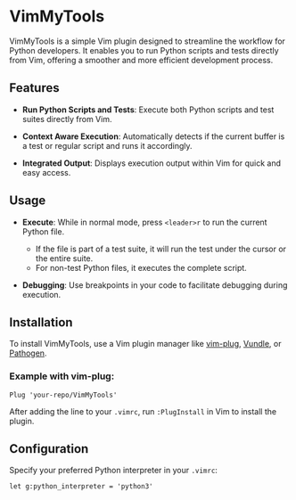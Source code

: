 # VimMyTools

VimMyTools is a simple Vim plugin designed to streamline the workflow for
Python developers. It enables you to run Python scripts and tests directly from
Vim, offering a smoother and more efficient development process.

## Features

- **Run Python Scripts and Tests**: Execute both Python scripts and test suites
  directly from Vim.

- **Context Aware Execution**: Automatically detects if the current buffer is a
  test or regular script and runs it accordingly.

- **Integrated Output**: Displays execution output within Vim for quick and
  easy access.

## Usage

- **Execute**: While in normal mode, press `<leader>r` to run the current Python file.
  - If the file is part of a test suite, it will run the test under the cursor or the entire suite.
  - For non-test Python files, it executes the complete script.
  
- **Debugging**: Use breakpoints in your code to facilitate debugging during execution.

## Installation

To install VimMyTools, use a Vim plugin manager like
[vim-plug](https://github.com/junegunn/vim-plug),
[Vundle](https://github.com/VundleVim/Vundle.vim), or
[Pathogen](https://github.com/tpope/vim-pathogen).

### Example with vim-plug:

```vim
Plug 'your-repo/VimMyTools'
```

After adding the line to your `.vimrc`, run `:PlugInstall` in Vim to install the plugin.

## Configuration

Specify your preferred Python interpreter in your `.vimrc`:

```vim
let g:python_interpreter = 'python3'
```

